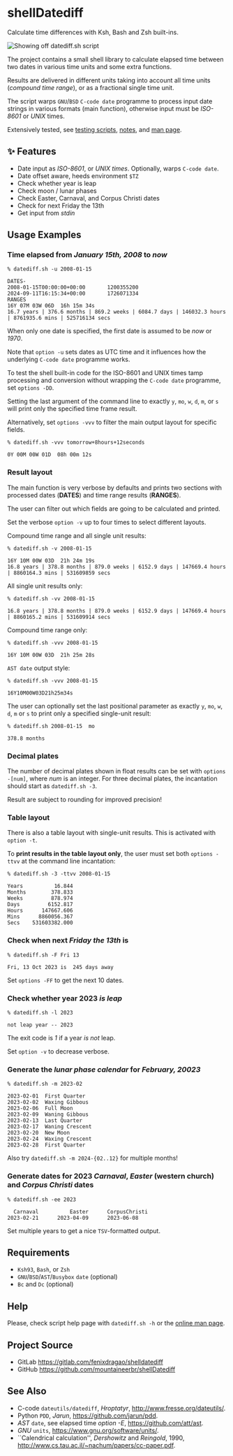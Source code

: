 # shellDatediff
Calculate time differences with Ksh, Bash and Zsh built-ins.

![Showing off datediff.sh script](https://gitlab.com/mountaineerbr/etc/-/raw/main/gfx/datediff_intro.gif)

The project contains a small shell library to calculate elapsed time
between two dates in various time units and some extra functions.

Results are delivered in different units taking into account all time
units (*compound time range*), or as a fractional single time unit.

The script warps `GNU`/`BSD` `C-code date` programme to process input
date strings in various formats (main function), otherwise
input must be *ISO-8601* or *UNIX* times.

Extensively tested, see [testing scripts](tests/), [notes](tests/d-test.sh#L78-L186), and [man page](man/README.md).


## ✨ Features

- Date input as *ISO-8601*, or *UNIX times*. Optionally, warps `C-code date`.
- Date offset aware, heeds environment `$TZ`
- Check whether year is leap
- Check moon / lunar phases
- Check Easter, Carnaval, and Corpus Christi dates
- Check for next Friday the 13th
- Get input from _stdin_


## Usage Examples

### Time elapsed from *January 15th, 2008* to *now*

```
% datediff.sh -u 2008-01-15

DATES-
2008-01-15T00:00:00+00:00       1200355200
2024-09-11T16:15:34+00:00       1726071334
RANGES
16Y 07M 03W 06D  16h 15m 34s
16.7 years | 376.6 months | 869.2 weeks | 6084.7 days | 146032.3 hours | 8761935.6 mins | 525716134 secs
```

When only one date is specified, the first date is assumed to be *now* or *1970*.

Note that `option -u` sets dates as UTC time and it influences how the underlying `C-code date` programme works.

To test the shell built-in code for the ISO-8601 and UNIX times tamp processing and conversion
without wrapping the `C-code date` programme, set `options -DD`.

Setting the last argument of the command line to exactly `y`, `mo`, `w`, `d`, `m`, or `s` will print only the specified time frame result.

Alternatively, set `options -vvv` to filter the main output layout for specific fields.

```
% datediff.sh -vvv tomorrow+8hours+12seconds

0Y 00M 00W 01D  08h 00m 12s
```


### Result layout

The main function is very verbose by defaults and
prints two sections with processed dates (**DATES**) and time range results (**RANGES**).

The user can filter out which fields are going to be calculated and printed.

Set the verbose `option -v` up to four times to select different layouts.


Compound time range and all single unit results:

```
% datediff.sh -v 2008-01-15

16Y 10M 00W 03D  21h 24m 19s
16.8 years | 378.8 months | 879.0 weeks | 6152.9 days | 147669.4 hours | 8860164.3 mins | 531609859 secs
```

All single unit results only:

```
% datediff.sh -vv 2008-01-15

16.8 years | 378.8 months | 879.0 weeks | 6152.9 days | 147669.4 hours | 8860165.2 mins | 531609914 secs
```


Compound time range only:

```
% datediff.sh -vvv 2008-01-15

16Y 10M 00W 03D  21h 25m 28s
```


`AST date` output style:

```
% datediff.sh -vvv 2008-01-15

16Y10M00W03D21h25m34s
```


The user can optionally set the last positional parameter as exactly
`y`, `mo`, `w`, `d`, `m` or `s` to print only a specified single-unit result:


```
% datediff.sh 2008-01-15  mo

378.8 months
```


### Decimal plates

The number of decimal plates shown in float results can be set with `options -[num]`,
where _num_ is an integer. For three decimal plates, the incantation should start as
`datediff.sh -3`.

Result are subject to rounding for improved precision!


### Table layout

There is also a table layout with single-unit results. This is activated with
`option -t`.

To **print results in the table layout only**, the user
must set both `options -ttvv` at the command line incantation:


```
% datediff.sh -3 -ttvv 2008-01-15

Years	       16.844
Months	      378.833
Weeks	      878.974
Days	     6152.817
Hours	   147667.606
Mins	  8860056.367
Secs	531603382.000
```


### Check when next *Friday the 13th* is

```
% datediff.sh -F Fri 13

Fri, 13 Oct 2023 is  245 days away
```

Set `options -FF` to get the next 10 dates.


### Check whether year 2023 *is leap*

```
% datediff.sh -l 2023

not leap year -- 2023
```

The exit code is *1* if a year _is_ _not_ leap.

Set `option -v` to decrease verbose. 


### Generate the *lunar phase calendar* for *February, 20023*

```
% datediff.sh -m 2023-02

2023-02-01  First Quarter
2023-02-02  Waxing Gibbous
2023-02-06  Full Moon
2023-02-09  Waning Gibbous
2023-02-13  Last Quarter
2023-02-17  Waning Crescent
2023-02-20  New Moon
2023-02-24  Waxing Crescent
2023-02-28  First Quarter
```

Also try `datediff.sh -m 2024-{02..12}` for multiple months!


### Generate dates for 2023 *Carnaval*, *Easter* (western church) and *Corpus Christi* dates

```
% datediff.sh -ee 2023

  Carnaval          Easter      CorpusChristi
2023-02-21      2023-04-09      2023-06-08
```

Set multiple years to get a nice `TSV`-formatted output.


## Requirements

- `Ksh93`, `Bash`, or `Zsh`
- `GNU`/`BSD`/`AST`/`Busybox` `date` (optional)
- `Bc` and `Dc` (optional)


## Help

Please, check script help page with `datediff.sh -h`
or the [online man page](man/README.md).


## Project Source

- GitLab <https://gitlab.com/fenixdragao/shelldatediff>
- GitHub <https://github.com/mountaineerbr/shellDatediff>


## See Also

- C-code `dateutils/datediff`, *Hroptatyr*, <http://www.fresse.org/dateutils/>.
- Python `PDD`, *Jarun*,	<https://github.com/jarun/pdd>.
- *AST* `date`, see elapsed time _option_ _-E_, <https://github.com/att/ast>.
- *GNU* `units`, <https://www.gnu.org/software/units/>.
- \`\`Calendrical calculation'', *Dershowitz* and *Reingold*, 1990,	<http://www.cs.tau.ac.il/~nachum/papers/cc-paper.pdf>.



<!--

	Please, consider sending me a nickle!
		=) 	bc1qlxm5dfjl58whg6tvtszg5pfna9mn2cr2nulnjr

        -->
